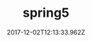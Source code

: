 ---
path: "/blog"
date: "2017-12-02T12:13:33.962Z"
title: "spring5"
tags: 
    - "spring"
draft: true
---